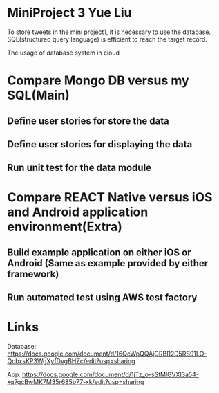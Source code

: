 MiniProject 3 Yue Liu
===
<p> To store tweets in the mini project1, it is necessary to use the database. SQL(structured query language) is efficient to reach the target record. <p> 
  
<p> The usage of database system in cloud <p>

Compare Mongo DB versus my SQL(Main)
===

Define user stories for store the data
---

Define user stories for displaying the data
---

Run unit test for the data module
---

Compare REACT Native versus iOS and Android application environment(Extra)
===

Build example application on either iOS or Android (Same as example provided by either framework)
---

Run automated test using AWS test factory
---

Links
===

Database:
https://docs.google.com/document/d/16QcWpQQAjGRBR2D5RS91LO-QobxsKP3WgXyfDvgBHZc/edit?usp=sharing

App:
https://docs.google.com/document/d/1jTz_o-sStMlGVXl3a54-xq7gcBwMK7M35r685b77-xk/edit?usp=sharing
